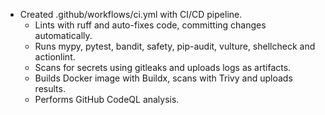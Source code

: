 - Created .github/workflows/ci.yml with CI/CD pipeline.
  - Lints with ruff and auto-fixes code, committing changes automatically.
  - Runs mypy, pytest, bandit, safety, pip-audit, vulture, shellcheck and actionlint.
  - Scans for secrets using gitleaks and uploads logs as artifacts.
  - Builds Docker image with Buildx, scans with Trivy and uploads results.
  - Performs GitHub CodeQL analysis.
